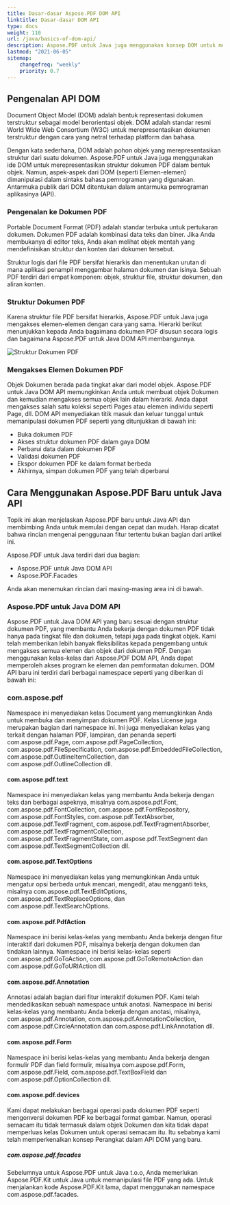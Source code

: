 ```yaml
---
title: Dasar-dasar Aspose.PDF DOM API
linktitle: Dasar-dasar DOM API
type: docs
weight: 110
url: /java/basics-of-dom-api/
description: Aspose.PDF untuk Java juga menggunakan konsep DOM untuk merepresentasikan struktur dokumen PDF dalam bentuk objek. Di sini Anda dapat membaca deskripsi struktur ini.
lastmod: "2021-06-05"
sitemap:
    changefreq: "weekly"
    priority: 0.7
---
```


## Pengenalan API DOM

Document Object Model (DOM) adalah bentuk representasi dokumen terstruktur sebagai model berorientasi objek. DOM adalah standar resmi World Wide Web Consortium (W3C) untuk merepresentasikan dokumen terstruktur dengan cara yang netral terhadap platform dan bahasa.

Dengan kata sederhana, DOM adalah pohon objek yang merepresentasikan struktur dari suatu dokumen.
 Aspose.PDF untuk Java juga menggunakan ide DOM untuk merepresentasikan struktur dokumen PDF dalam bentuk objek. Namun, aspek-aspek dari DOM (seperti Elemen-elemen) dimanipulasi dalam sintaks bahasa pemrograman yang digunakan. Antarmuka publik dari DOM ditentukan dalam antarmuka pemrograman aplikasinya (API).

### Pengenalan ke Dokumen PDF

Portable Document Format (PDF) adalah standar terbuka untuk pertukaran dokumen. Dokumen PDF adalah kombinasi data teks dan biner. Jika Anda membukanya di editor teks, Anda akan melihat objek mentah yang mendefinisikan struktur dan konten dari dokumen tersebut.

Struktur logis dari file PDF bersifat hierarkis dan menentukan urutan di mana aplikasi penampil menggambar halaman dokumen dan isinya. Sebuah PDF terdiri dari empat komponen: objek, struktur file, struktur dokumen, dan aliran konten.

### Struktur Dokumen PDF

Karena struktur file PDF bersifat hierarkis, Aspose.PDF untuk Java juga mengakses elemen-elemen dengan cara yang sama. Hierarki berikut menunjukkan kepada Anda bagaimana dokumen PDF disusun secara logis dan bagaimana Aspose.PDF untuk Java DOM API membangunnya.

![Struktur Dokumen PDF](../images/structure.png)

### Mengakses Elemen Dokumen PDF

Objek Dokumen berada pada tingkat akar dari model objek. Aspose.PDF untuk Java DOM API memungkinkan Anda untuk membuat objek Dokumen dan kemudian mengakses semua objek lain dalam hierarki. Anda dapat mengakses salah satu koleksi seperti Pages atau elemen individu seperti Page, dll. DOM API menyediakan titik masuk dan keluar tunggal untuk memanipulasi dokumen PDF seperti yang ditunjukkan di bawah ini:

- Buka dokumen PDF
- Akses struktur dokumen PDF dalam gaya DOM
- Perbarui data dalam dokumen PDF
- Validasi dokumen PDF
- Ekspor dokumen PDF ke dalam format berbeda
- Akhirnya, simpan dokumen PDF yang telah diperbarui

## Cara Menggunakan Aspose.PDF Baru untuk Java API

Topik ini akan menjelaskan Aspose.PDF baru untuk Java API dan membimbing Anda untuk memulai dengan cepat dan mudah. Harap dicatat bahwa rincian mengenai penggunaan fitur tertentu bukan bagian dari artikel ini.

Aspose.PDF untuk Java terdiri dari dua bagian:

- Aspose.PDF untuk Java DOM API
- Aspose.PDF.Facades

Anda akan menemukan rincian dari masing-masing area ini di bawah.

### Aspose.PDF untuk Java DOM API

Aspose.PDF untuk Java DOM API yang baru sesuai dengan struktur dokumen PDF, yang membantu Anda bekerja dengan dokumen PDF tidak hanya pada tingkat file dan dokumen, tetapi juga pada tingkat objek. Kami telah memberikan lebih banyak fleksibilitas kepada pengembang untuk mengakses semua elemen dan objek dari dokumen PDF. Dengan menggunakan kelas-kelas dari Aspose.PDF DOM API, Anda dapat memperoleh akses program ke elemen dan pemformatan dokumen. DOM API baru ini terdiri dari berbagai namespace seperti yang diberikan di bawah ini:

### com.aspose.pdf

Namespace ini menyediakan kelas Document yang memungkinkan Anda untuk membuka dan menyimpan dokumen PDF. Kelas License juga merupakan bagian dari namespace ini. Ini juga menyediakan kelas yang terkait dengan halaman PDF, lampiran, dan penanda seperti com.aspose.pdf.Page, com.aspose.pdf.PageCollection, com.aspose.pdf.FileSpecification, com.aspose.pdf.EmbeddedFileCollection, com.aspose.pdf.OutlineItemCollection, dan com.aspose.pdf.OutlineCollection dll.

#### com.aspose.pdf.text

Namespace ini menyediakan kelas yang membantu Anda bekerja dengan teks dan berbagai aspeknya, misalnya com.aspose.pdf.Font, com.aspose.pdf.FontCollection, com.aspose.pdf.FontRepository, com.aspose.pdf.FontStyles, com.aspose.pdf.TextAbsorber, com.aspose.pdf.TextFragment, com.aspose.pdf.TextFragmentAbsorber, com.aspose.pdf.TextFragmentCollection, com.aspose.pdf.TextFragmentState, com.aspose.pdf.TextSegment dan com.aspose.pdf.TextSegmentCollection dll.

#### com.aspose.pdf.TextOptions

Namespace ini menyediakan kelas yang memungkinkan Anda untuk mengatur opsi berbeda untuk mencari, mengedit, atau mengganti teks, misalnya com.aspose.pdf.TextEditOptions, com.aspose.pdf.TextReplaceOptions, dan com.aspose.pdf.TextSearchOptions.
#### com.aspose.pdf.PdfAction

Namespace ini berisi kelas-kelas yang membantu Anda bekerja dengan fitur interaktif dari dokumen PDF, misalnya bekerja dengan dokumen dan tindakan lainnya. Namespace ini berisi kelas-kelas seperti com.aspose.pdf.GoToAction, com.aspose.pdf.GoToRemoteAction dan com.aspose.pdf.GoToURIAction dll.

#### com.aspose.pdf.Annotation

Annotasi adalah bagian dari fitur interaktif dokumen PDF. Kami telah mendedikasikan sebuah namespace untuk anotasi. Namespace ini berisi kelas-kelas yang membantu Anda bekerja dengan anotasi, misalnya, com.aspose.pdf.Annotation, com.aspose.pdf.AnnotationCollection, com.aspose.pdf.CircleAnnotation dan com.aspose.pdf.LinkAnnotation dll.

#### com.aspose.pdf.Form

Namespace ini berisi kelas-kelas yang membantu Anda bekerja dengan formulir PDF dan field formulir, misalnya com.aspose.pdf.Form, com.aspose.pdf.Field, com.aspose.pdf.TextBoxField dan com.aspose.pdf.OptionCollection dll.

#### com.aspose.pdf.devices 

Kami dapat melakukan berbagai operasi pada dokumen PDF seperti mengonversi dokumen PDF ke berbagai format gambar.
 Namun, operasi semacam itu tidak termasuk dalam objek Dokumen dan kita tidak dapat memperluas kelas Dokumen untuk operasi semacam itu. Itu sebabnya kami telah memperkenalkan konsep Perangkat dalam API DOM yang baru.

##### com.aspose.pdf.facades

Sebelumnya untuk Aspose.PDF untuk Java t.o.o, Anda memerlukan Aspose.PDF.Kit untuk Java untuk memanipulasi file PDF yang ada. Untuk menjalankan kode Aspose.PDF.Kit lama, dapat menggunakan namespace com.aspose.pdf.facades.